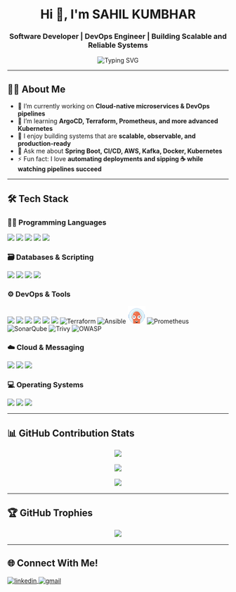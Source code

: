<h1 align="center">Hi 👋, I'm SAHIL KUMBHAR</h1>
<h3 align="center">Software Developer | DevOps Engineer | Building Scalable and Reliable Systems</h3>

<p align="center">
  <img src="https://readme-typing-svg.herokuapp.com?font=Fira+Code&size=20&pause=1000&color=00BFFF&center=true&vCenter=true&width=500&lines=Code.+Build.+Ship.+Repeat.;Cloud-Native+%7C+CI%2FCD+%7C+Kubernetes+%7C+DevOps;From+Git+Push+to+Production+-+Automate+Every" alt="Typing SVG" />
</p>

---

## 🙋‍♂️ About Me

- 🔭 I’m currently working on **Cloud-native microservices & DevOps pipelines**
- 🌱 I’m learning **ArgoCD, Terraform, Prometheus, and more advanced Kubernetes**
- 🧠 I enjoy building systems that are **scalable, observable, and production-ready**
- 💬 Ask me about **Spring Boot, CI/CD, AWS, Kafka, Docker, Kubernetes**
- ⚡ Fun fact: I love **automating deployments and sipping ☕ while watching pipelines succeed**

---

## 🛠️ Tech Stack

### 👨‍💻 Programming Languages
<p>
  <img src="https://cdn.jsdelivr.net/gh/devicons/devicon/icons/c/c-original.svg" width="40" />
  <img src="https://cdn.jsdelivr.net/gh/devicons/devicon/icons/java/java-original.svg" width="40" />
  <img src="https://cdn.jsdelivr.net/gh/devicons/devicon/icons/python/python-original.svg" width="40" />
  <img src="https://cdn.jsdelivr.net/gh/devicons/devicon/icons/html5/html5-original.svg" width="40" />
  <img src="https://cdn.jsdelivr.net/gh/devicons/devicon/icons/css3/css3-original.svg" width="40" />
</p>

### 🗃️ Databases & Scripting
<p>
  <img src="https://cdn.jsdelivr.net/gh/devicons/devicon/icons/mysql/mysql-original.svg" width="40" />
  <img src="https://img.shields.io/badge/PostgreSQL-4169E1?style=for-the-badge&logo=postgresql&logoColor=white" height="25"/>
  <img src="https://img.shields.io/badge/Shell%20Scripting-121011?style=for-the-badge&logo=gnu-bash&logoColor=white" height="25"/>
  <img src="https://cdn.jsdelivr.net/gh/devicons/devicon/icons/bash/bash-original.svg" width="40" />
</p>

### ⚙️ DevOps & Tools
<p>
  <img src="https://cdn.jsdelivr.net/gh/devicons/devicon/icons/git/git-original.svg" width="40" />
  <img src="https://cdn.jsdelivr.net/gh/devicons/devicon/icons/github/github-original.svg" width="40" />
  <img src="https://cdn.jsdelivr.net/gh/devicons/devicon/icons/gitlab/gitlab-original.svg" width="40" />
  <img src="https://cdn.jsdelivr.net/gh/devicons/devicon/icons/docker/docker-original.svg" width="40" />
  <img src="https://cdn.jsdelivr.net/gh/devicons/devicon/icons/kubernetes/kubernetes-plain.svg" width="40" />
  <img src="https://cdn.jsdelivr.net/gh/devicons/devicon/icons/jenkins/jenkins-original.svg" width="40" />
  <img src="https://www.svgrepo.com/show/353935/terraform.svg" width="40" title="Terraform" />
  <img src="https://www.svgrepo.com/show/354202/ansible.svg" width="40" title="Ansible" />
  <img src="https://raw.githubusercontent.com/argoproj/argo-cd/master/docs/assets/logo.png" width="40" title="ArgoCD" />
  <img src="https://www.svgrepo.com/show/354262/prometheus.svg" width="40" title="Prometheus" />
  <img src="https://raw.githubusercontent.com/SonarSource/sonarqube/master/sonar-ws/src/main/resources/static/favicon.ico" width="40" title="SonarQube" />
  <img src="https://raw.githubusercontent.com/aquasecurity/trivy/main/docs/images/trivy-logo.png" width="40" title="Trivy" />
  <img src="https://upload.wikimedia.org/wikipedia/commons/d/d0/Owasp-logo.png" width="40" title="OWASP" />
</p>

### ☁️ Cloud & Messaging
<p>
  <img src="https://cdn.jsdelivr.net/gh/devicons/devicon/icons/amazonwebservices/amazonwebservices-original.svg" width="40" />
  <img src="https://cdn.jsdelivr.net/gh/devicons/devicon/icons/apachekafka/apachekafka-original.svg" width="40" />
  <img src="https://cdn.jsdelivr.net/gh/devicons/devicon/icons/redis/redis-original.svg" width="40" />
</p>

### 💻 Operating Systems
<p>
  <img src="https://cdn.jsdelivr.net/gh/devicons/devicon/icons/linux/linux-original.svg" width="40" />
  <img src="https://cdn.jsdelivr.net/gh/devicons/devicon/icons/ubuntu/ubuntu-plain.svg" width="40" />
  <img src="https://cdn.jsdelivr.net/gh/devicons/devicon/icons/windows8/windows8-original.svg" width="40" />
</p>

---

## 📊 GitHub Contribution Stats

<p align="center">
  <img src="https://github-readme-stats.vercel.app/api?username=sahilkumbhar08&show_icons=true&include_all_commits=true&count_private=true&theme=radical" />
</p>

<p align="center">
  <img src="https://github-readme-streak-stats.herokuapp.com?user=sahilkumbhar08&theme=radical" />
</p>

<p align="center">
  <img src="https://github-readme-stats.vercel.app/api/top-langs/?username=sahilkumbhar08&layout=compact&theme=radical" />
</p>

---

## 🏆 GitHub Trophies

<p align="center">
  <img src="https://github-profile-trophy.vercel.app/?username=sahilkumbhar08&theme=radical&column=7" />
</p>

---

## 🌐 Connect With Me!

<p>
  <a href="https://www.linkedin.com/in/sahil-kumbhar-473669254/" target="_blank">
    <img align="center" src="https://cdn.jsdelivr.net/gh/devicons/devicon/icons/linkedin/linkedin-original.svg" alt="linkedin" width="40" />
  </a>
  <a href="mailto:sahilkumbhar004@gmail.com">
    <img align="center" src="https://img.icons8.com/color/48/000000/gmail--v1.png" alt="gmail" width="40" />
  </a>
</p>

